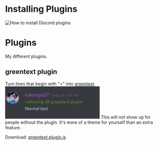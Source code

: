 # Installing Plugins
![How to install Discord plugins](http://i.imgur.com/lczPQxW.png)

# Plugins
My different plugins.

## greentext plugin
Turn lines that begin with ">" into [greentext](http://www.urbandictionary.com/define.php?term=greentext).
![Screenshot of greentext](/resources/greentext.png?raw=true)
This will not show up for people without the plugin. It's more of a theme for yourself than an extra feature.

Download: [greentext.plugin.js](greentext.plugin.js)
